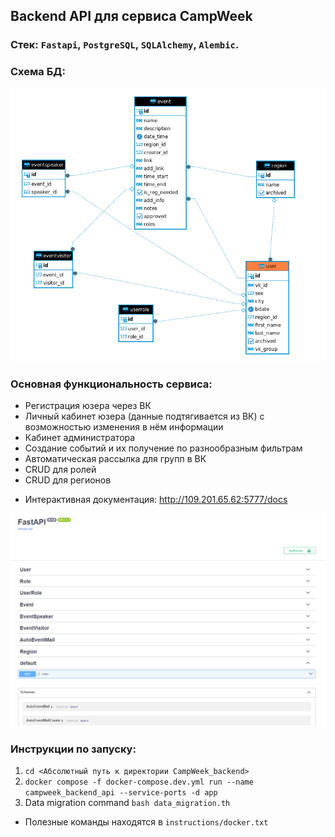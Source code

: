 ## Backend API для сервиса CampWeek

### Стек: `Fastapi`, `PostgreSQL`, `SQLAlchemy`, `Alembic`.

### Схема БД:
<img src="readme_static/1_scheme.png" width="700">

### Основная функциональность сервиса:
- Регистрация юзера через ВК
- Личный кабинет юзера (данные подтягивается из ВК) с возможностью изменения в нём информации
- Кабинет администратора
- Создание событий и их получение по разнообразным фильтрам
- Автоматическая рассылка для групп в ВК
- CRUD для ролей
- CRUD для регионов
* Интерактивная документация: http://109.201.65.62:5777/docs

<img src="readme_static/2_swagger.png" width="700">

### Инструкции по запуску:
1. `cd <Абсолютный путь к директории CampWeek_backend>`
2.  `docker compose -f docker-compose.dev.yml run --name campweek_backend_api --service-ports -d app`
3. Data migration command `bash data_migration.th`
* Полезные команды находятся в `instructions/docker.txt`
